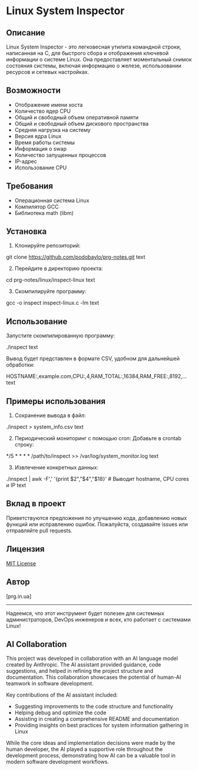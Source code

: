 # Linux System Inspector

## Описание

Linux System Inspector - это легковесная утилита командной строки, написанная на C, для быстрого сбора и отображения ключевой информации о системе Linux. Она предоставляет моментальный снимок состояния системы, включая информацию о железе, использовании ресурсов и сетевых настройках.

## Возможности

- Отображение имени хоста
- Количество ядер CPU
- Общий и свободный объем оперативной памяти
- Общий и свободный объем дискового пространства
- Средняя нагрузка на систему
- Версия ядра Linux
- Время работы системы
- Информация о swap
- Количество запущенных процессов
- IP-адрес
- Использование CPU

## Требования

- Операционная система Linux
- Компилятор GCC
- Библиотека math (libm)

## Установка

1. Клонируйте репозиторий:

git clone https://github.com/podobaylo/prg-notes.git
text

2. Перейдите в директорию проекта:

cd prg-notes/linux/inspect-linux
text

3. Скомпилируйте программу:

gcc -o inspect inspect-linux.c -lm
text

## Использование

Запустите скомпилированную программу:


./inspect
text

Вывод будет представлен в формате CSV, удобном для дальнейшей обработки:


HOSTNAME:,example.com,CPU:,4,RAM_TOTAL:,16384,RAM_FREE:,8192,...
text

## Примеры использования

1. Сохранение вывода в файл:

./inspect > system_info.csv
text

2. Периодический мониторинг с помощью cron:
Добавьте в crontab строку:

*/5 * * * * /path/to/inspect >> /var/log/system_monitor.log
text

3. Извлечение конкретных данных:

./inspect | awk -F',' '{print $2","$4","$18}' # Выводит hostname, CPU cores и IP
text

## Вклад в проект

Приветствуются предложения по улучшению кода, добавлению новых функций или исправлению ошибок. Пожалуйста, создавайте issues или отправляйте pull requests.

## Лицензия

[MIT License](https://opensource.org/licenses/MIT)

## Автор

[prg.in.ua]

---

Надеемся, что этот инструмент будет полезен для системных администраторов, DevOps инженеров и всех, кто работает с системами Linux!

## AI Collaboration

This project was developed in collaboration with an AI language model created by Anthropic. The AI assistant provided guidance, code suggestions, and helped in refining the project structure and documentation. This collaboration showcases the potential of human-AI teamwork in software development.

Key contributions of the AI assistant included:
- Suggesting improvements to the code structure and functionality
- Helping debug and optimize the code
- Assisting in creating a comprehensive README and documentation
- Providing insights on best practices for system information gathering in Linux

While the core ideas and implementation decisions were made by the human developer, the AI played a supportive role throughout the development process, demonstrating how AI can be a valuable tool in modern software development workflows.
